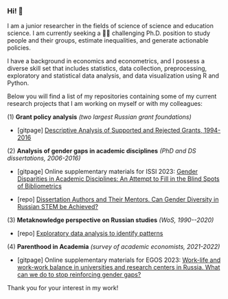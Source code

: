 ### Hi! 👋

I am a junior researcher in the fields of science of science and education science. I am currently seeking a 🧑‍🎓 challenging Ph.D. position to study people and their groups, estimate inequalities, and generate actionable policies.

I have a background in economics and econometrics, and I possess a diverse skill set that includes statistics, data collection, preprocessing, exploratory and statistical data analysis, and data visualization using R and Python.

Below you will find a list of my repositories containing some of my current research projects that I am working on myself or with my colleagues:

(1) **Grant policy analysis** *(two largest Russian grant foundations)*

-   \[gitpage\] [Descriptive Analysis of Supported and Rejected Grants, 1994-2016](https://hellche.github.io/grant_applications)

(2) **Analysis of gender gaps in academic disciplines** *(PhD and DS dissertations, 2006-2016)*

-   \[gitpage\] Online supplementary materials for ISSI 2023: [Gender Disparities in Academic Disciplines: An Attempt to Fill in the Blind Spots of Bibliometrics](https://hellche.github.io/issi2023)

-   \[repo\] [Dissertation Authors and Their Mentors. Can Gender Diversity in Russian STEM be Achieved?](https://github.com/hellche/stem_sti/)

(3) **Metaknowledge perspective on Russian studies** *(WoS, 1990--2020)*

-   \[repo\] [Exploratory data analysis to identify patterns](https://github.com/hellche/russian_studies/)

(4) **Parenthood in Academia** *(survey of academic economists, 2021-2022)*

-   \[gitpage\] Online supplementary materials for EGOS 2023: [Work-life and work-work balance in universities and research centers in Russia. What can we do to stop reinforcing gender gaps?](https://hellche.github.io/egos2023)

Thank you for your interest in my work!





